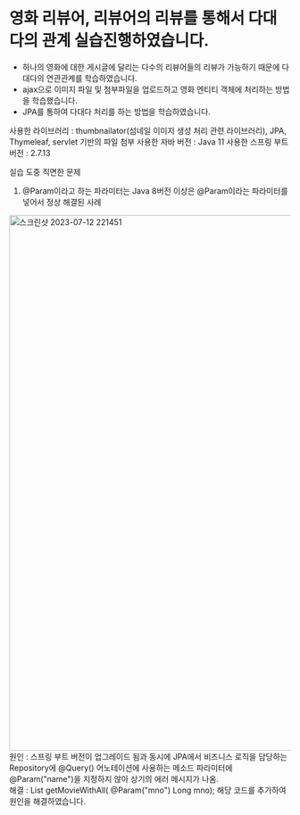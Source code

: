 # 영화 리뷰어, 리뷰어의 리뷰를 통해서 다대다의 관계 실습진행하였습니다.

- 하나의 영화에 대한 게시글에 달리는 다수의 리뷰어들의 리뷰가 가능하기 때문에 다대다의 연관관계를 학습하였습니다.
- ajax으로 이미지 파일 및 첨부파일을 업로드하고 영화 엔티티 객체에 처리하는 방법을 학습했습니다.
- JPA를 통하여 다대다 처리를 하는 방법을 학습하였습니다.

사용한 라이브러리 : thumbnailator(섬네일 이미지 생성 처리 관련 라이브러리), JPA, Thymeleaf, servlet 기반의 파일 첨부
사용한 자바 버전 : Java 11
사용한 스프링 부트 버전 : 2.7.13

실습 도중 직면한 문제
 1. @Param이라고 하는 파라미터는 Java 8버전 이상은 @Param이라는 파라미터를 넣어서 정상 해결된 사례
 <img width="960" alt="스크린샷 2023-07-12 221451" src="https://github.com/john911120/SpringBoot_Study/assets/53751665/a9b22d13-4783-4d2e-8871-4282688983dc">
 <br>
 원인 : 스프링 부트 버전이 업그레이드 됨과 동시에 JPA에서 비즈니스 로직을 담당하는 Repository에 @Query() 어노테이션에 사용하는 메소드 파라미터에 @Param("name")을 지정하지 않아
상기의 에러 메시지가 나옴.
 <br>
 해결 : List<Object[]> getMovieWithAll( @Param("mno") Long mno); 해당 코드를 추가하여 원인을 해결하였습니다.
 <br>
 
